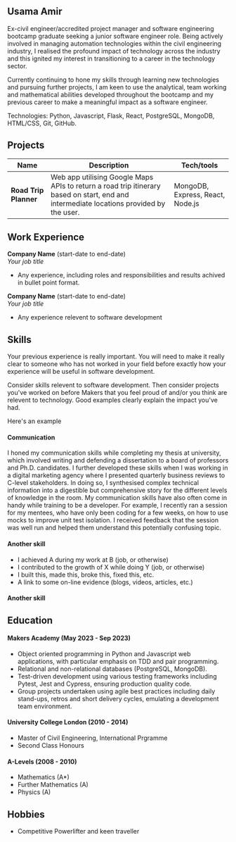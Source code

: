 ## Usama Amir

Ex-civil engineer/accredited project manager and software engineering bootcamp graduate seeking a junior software engineer role. Being actively involved in managing automation technologies within the civil engineering industry, I realised the profound impact of technology across the industry and this ignited my interest in transitioning to a career in the technology sector.

Currently continuing to hone my skills through learning new technologies and pursuing further projects, I am keen to use the analytical, team working and mathematical abilities developed throughout the bootcamp and my previous career to make a meaningful impact as a software engineer.

Technologies: Python, Javascript, Flask, React, PostgreSQL, MongoDB, HTML/CSS, Git, GitHub.

## Projects

| Name                         | Description       | Tech/tools        |
| ---------------------------- | ----------------- | ----------------- |
| **Road Trip Planner**            | Web app utilising Google Maps APIs to return a road trip itinerary based on start, end and intermediate locations provided by the user. | MongoDB, Express, React, Node.js |



                                                                                       
## Work Experience

**Company Name** (start-date to end-date)  
_Your job title_

- Any experience, including roles and responsibilities and results achived in bullet point format.

**Company Name** (start-date to end-date)  
_Your job title_

- Any experience relevent to software development

## Skills

Your previous experience is really important. You will need to make it really clear to someone who has not worked in your field before exactly how your experience will be useful in software development.

Consider skills relevent to software development. Then consider projects you've worked on before Makers that you feel proud of and/or you think are relevent to technology. Good examples clearly explain the impact you've had. 


Here's an example

#### Communication
I honed my communication skills while completing my thesis at university, which involved writing and defending a dissertation to a board of professors and Ph.D. candidates. I further developed these skills when I was working in a digital marketing agency where I presented quarterly business reviews to C-level stakeholders. In doing so, I synthesised complex technical information into a digestible but comprehensive story for the different levels of knowledge in the room. My communication skills have also often come in handy while training to be a developer. For example, I recently ran a session for my mentees, who have only been coding for a few weeks, on how to use mocks to improve unit test isolation. I received feedback that the session was well run and helped them understand this potentially confusing topic.

#### Another skill

- I achieved A during my work at B (job, or otherwise)
- I contributed to the growth of X while doing Y (job, or otherwise)
- I built this, made this, broke this, fixed this, etc.
- A link to some on-line evidence (blogs, videos, articles, etc.)

#### Another skill


## Education

#### Makers Academy (May 2023 - Sep 2023)

- Object oriented programming in Python and Javascript web applications, with particular emphasis on TDD and pair programming.
- Relational and non-relational databases (PostgreSQL, MongoDB).
- Test-driven development using various testing frameworks including Pytest, Jest and Cypress, ensuring production quality code.
- Group projects undertaken using agile best practices including daily stand-ups, retros and short delivery cycles, emulating a development team environment.

#### University College London (2010 - 2014)

- Master of Civil Engineering, International Prgramme
- Second Class Honours

#### A-Levels (2008 - 2010)

- Mathematics (A*)
- Further Mathematics (A)
- Physics (A)

## Hobbies

- Competitive Powerlifter and keen traveller
